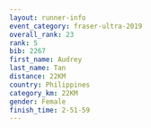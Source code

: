 ```yaml
---
layout: runner-info 
event_category: fraser-ultra-2019 
overall_rank: 23
rank: 5
bib: 2267
first_name: Audrey
last_name: Tan
distance: 22KM
country: Philippines
category_km: 22KM
gender: Female
finish_time: 2-51-59
---
```

